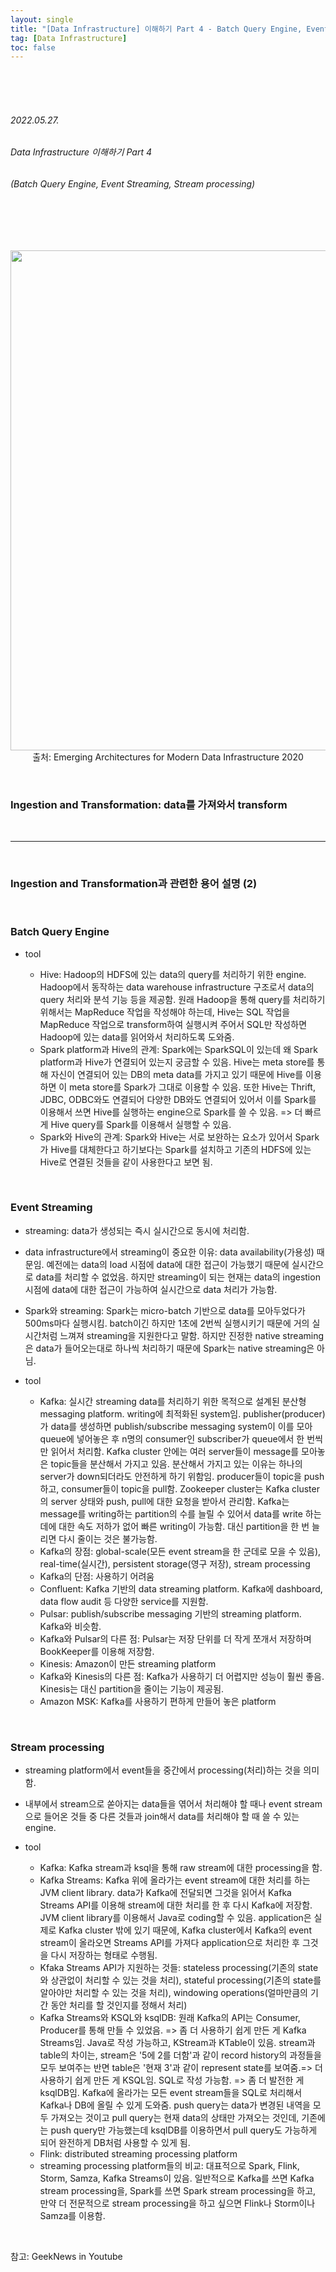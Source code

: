 ```yaml
---
layout: single
title: "[Data Infrastructure] 이해하기 Part 4 - Batch Query Engine, Event Streaming, Stream processing"
tag: [Data Infrastructure]
toc: false
---
```


<br>
<br>
<br>

###### 2022.05.27.
###### Data Infrastructure 이해하기 Part 4
###### (Batch Query Engine, Event Streaming, Stream processing)

<br>
<br>
<br>

<p align="center">
  <img src="https://img1.daumcdn.net/thumb/R1280x0/?scode=mtistory2&fname=https%3A%2F%2Fblog.kakaocdn.net%2Fdn%2Fb6QWME%2FbtrC0QGjg3M%2FKFQOjcIcMC6PixmxyoLBF1%2Fimg.jpg" width=800><br>
  출처: Emerging Architectures for Modern Data Infrastructure 2020
</p>


<br>


### Ingestion and Transformation: data를 가져와서 transform


<br>


---


<br>


### Ingestion and Transformation과 관련한 용어 설명 (2)


<br>


### Batch Query Engine

- tool

  * Hive: Hadoop의 HDFS에 있는 data의 query를 처리하기 위한 engine. Hadoop에서 동작하는 data warehouse infrastructure 구조로서 data의 query 처리와 분석 기능 등을 제공함. 원래 Hadoop을 통해 query를 처리하기 위해서는 MapReduce 작업을 작성해야 하는데, Hive는 SQL 작업을 MapReduce 작업으로 transform하여 실행시켜 주어서 SQL만 작성하면 Hadoop에 있는 data를 읽어와서 처리하도록 도와줌.
  * Spark platform과 Hive의 관계: Spark에는 SparkSQL이 있는데 왜 Spark platform과 Hive가 연결되어 있는지 궁금할 수 있음. Hive는 meta store를 통해 자신이 연결되어 있는 DB의 meta data를 가지고 있기 때문에 Hive를 이용하면 이 meta store를 Spark가 그대로 이용할 수 있음. 또한 Hive는 Thrift, JDBC, ODBC와도 연결되어 다양한 DB와도 연결되어 있어서 이를 Spark를 이용해서 쓰면 Hive를 실행하는 engine으로 Spark를 쓸 수 있음. => 더 빠르게 Hive query를 Spark를 이용해서 실행할 수 있음.
  * Spark와 Hive의 관계: Spark와 Hive는 서로 보완하는 요소가 있어서 Spark가 Hive를 대체한다고 하기보다는 Spark를 설치하고 기존의 HDFS에 있는 Hive로 연결된 것들을 같이 사용한다고 보면 됨.


<br>


### Event Streaming

- streaming: data가 생성되는 즉시 실시간으로 동시에 처리함.

- data infrastructure에서 streaming이 중요한 이유: data availability(가용성) 때문임. 예전에는 data의 load 시점에 data에 대한 접근이 가능했기 때문에 실시간으로 data를 처리할 수 없었음. 하지만 streaming이 되는 현재는 data의 ingestion 시점에 data에 대한 접근이 가능하여 실시간으로 data 처리가 가능함.

- Spark와 streaming: Spark는 micro-batch 기반으로 data를 모아두었다가 500ms마다 실행시킴. batch이긴 하지만 1초에 2번씩 실행시키기 때문에 거의 실시간처럼 느껴져 streaming을 지원한다고 말함. 하지만 진정한 native streaming은 data가 들어오는대로 하나씩 처리하기 때문에 Spark는 native streaming은 아님.

- tool

  * Kafka: 실시간 streaming data를 처리하기 위한 목적으로 설계된 분산형 messaging platform. writing에 최적화된 system임. publisher(producer)가 data를 생성하면 publish/subscribe messaging system이 이를 모아 queue에 넣어놓은 후 n명의 consumer인 subscriber가 queue에서 한 번씩만 읽어서 처리함. Kafka cluster 안에는 여러 server들이 message를 모아놓은 topic들을 분산해서 가지고 있음. 분산해서 가지고 있는 이유는 하나의 server가 down되더라도 안전하게 하기 위함임. producer들이 topic을 push하고, consumer들이 topic을 pull함. Zookeeper cluster는 Kafka cluster의 server 상태와 push, pull에 대한 요청을 받아서 관리함. Kafka는 message를 writing하는 partition의 수를 늘릴 수 있어서 data를 write 하는 데에 대한 속도 저하가 없어 빠른 writing이 가능함. 대신 partition을 한 번 늘리면 다시 줄이는 것은 불가능함.
  * Kafka의 장점: global-scale(모든 event stream을 한 군데로 모을 수 있음), real-time(실시간), persistent storage(영구 저장), stream processing
  * Kafka의 단점: 사용하기 어려움
  * Confluent: Kafka 기반의 data streaming platform. Kafka에 dashboard, data flow audit 등 다양한 service를 지원함.
  * Pulsar: publish/subscribe messaging 기반의 streaming platform. Kafka와 비슷함.
  * Kafka와 Pulsar의 다른 점: Pulsar는 저장 단위를 더 작게 쪼개서 저장하며 BookKeeper를 이용해 저장함.
  * Kinesis: Amazon이 만든 streaming platform
  * Kafka와 Kinesis의 다른 점: Kafka가 사용하기 더 어렵지만 성능이 훨씬 좋음. Kinesis는 대신 partition을 줄이는 기능이 제공됨.
  * Amazon MSK: Kafka를 사용하기 편하게 만들어 놓은 platform


<br>


### Stream processing

- streaming platform에서 event들을 중간에서 processing(처리)하는 것을 의미함.

- 내부에서 stream으로 쏟아지는 data들을 엮어서 처리해야 할 때나 event stream으로 들어온 것들 중 다른 것들과 join해서 data를 처리해야 할 때 쓸 수 있는 engine.

- tool

  * Kafka: Kafka stream과 ksql을 통해 raw stream에 대한 processing을 함.
  * Kafka Streams: Kafka 위에 올라가는 event stream에 대한 처리를 하는 JVM client library. data가 Kafka에 전달되면 그것을 읽어서 Kafka Streams API를 이용해 stream에 대한 처리를 한 후 다시 Kafka에 저장함. JVM client library를 이용해서 Java로 coding할 수 있음. application은 실제로 Kafka cluster 밖에 있기 때문에, Kafka cluster에서 Kafka의 event stream이 올라오면 Streams API를 가져다 application으로 처리한 후 그것을 다시 저장하는 형태로 수행됨.
  * Kfaka Streams API가 지원하는 것들: stateless processing(기존의 state와 상관없이 처리할 수 있는 것을 처리), stateful processing(기존의 state를 알아야만 처리할 수 있는 것을 처리), windowing operations(얼마만큼의 기간 동안 처리를 할 것인지를 정해서 처리)
  * Kafka Streams와 KSQL와 ksqlDB: 원래 Kafka의 API는 Consumer, Producer를 통해 만들 수 있었음. => 좀 더 사용하기 쉽게 만든 게 Kafka Streams임. Java로 작성 가능하고, KStream과 KTable이 있음. stream과 table의 차이는, stream은 '5에 2를 더함'과 같이 record history의 과정들을 모두 보여주는 반면 table은 '현재 3'과 같이 represent state를 보여줌.=> 더 사용하기 쉽게 만든 게 KSQL임. SQL로 작성 가능함. => 좀 더 발전한 게 ksqlDB임. Kafka에 올라가는 모든 event stream들을 SQL로 처리해서 Kafka나 DB에 올릴 수 있게 도와줌. push query는 data가 변경된 내역을 모두 가져오는 것이고 pull query는 현재 data의 상태만 가져오는 것인데, 기존에는 push query만 가능했는데 ksqlDB를 이용하면서 pull query도 가능하게 되어 완전하게 DB처럼 사용할 수 있게 됨.
  * Flink: distributed streaming processing platform
  * streaming processing platform들의 비교: 대표적으로 Spark, Flink, Storm, Samza, Kafka Streams이 있음. 일반적으로 Kafka를 쓰면 Kafka stream processing을, Spark를 쓰면 Spark stream processing을 하고, 만약 더 전문적으로 stream processing을 하고 싶으면 Flink나 Storm이나 Samza를 이용함.


<br>


참고: GeekNews in Youtube
